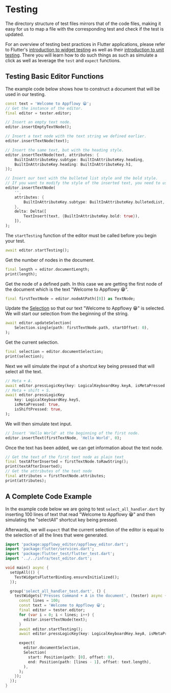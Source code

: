 # Testing

The directory structure of test files mirrors that of the code files, making it easy for us to map a file with the corresponding test and check if the test is updated.

For an overview of testing best practices in Flutter applications, please refer to Flutter's [introduction to widget testing](https://docs.flutter.dev/cookbook/testing/widget/introduction) as well as their [introduction to unit testing](https://docs.flutter.dev/cookbook/testing/unit/introduction).
There you will learn how to do such things as such as simulate a click as well as leverage the `test` and `expect` functions.

## Testing Basic Editor Functions

The example code below shows how to construct a document that will be used in our testing.

```dart
const text = 'Welcome to Appflowy 😁';
// Get the instance of the editor.
final editor = tester.editor;

// Insert an empty text node.
editor.insertEmptyTextNode();

// Insert a text node with the text string we defined earlier.
editor.insertTextNode(text);

// Insert the same text, but with the heading style.
editor.insertTextNode(text, attributes: {
    BuiltInAttributeKey.subtype: BuiltInAttributeKey.heading,
    BuiltInAttributeKey.heading: BuiltInAttributeKey.h1,
});

// Insert our text with the bulleted list style and the bold style.
// If you want to modify the style of the inserted text, you need to use the Delta parameter.
editor.insertTextNode(
    '',
    attributes: {
        BuiltInAttributeKey.subtype: BuiltInAttributeKey.bulletedList,
    },
    delta: Delta([
        TextInsert(text, {BuiltInAttributeKey.bold: true}),
    ]),
);
```

The `startTesting` function of the editor must be called before you begin your test.

```dart
await editor.startTesting();
```

Get the number of nodes in the document.

```dart
final length = editor.documentLength;
print(length);
```

Get the node of a defined path. In this case we are getting the first node of the document which is the text "Welcome to Appflowy 😁".

```dart
final firstTextNode = editor.nodeAtPath([0]) as TextNode;
```

Update the [Selection](https://github.com/AppFlowy-IO/AppFlowy/blob/main/frontend/appflowy_flutter/packages/appflowy_editor/lib/src/document/selection.dart) so that our text "Welcome to Appflowy 😁" is selected. We will start our selection from the beginning of the string.

```dart
await editor.updateSelection(
    Selection.single(path: firstTextNode.path, startOffset: 0),
);
```

Get the current selection.

```dart
final selection = editor.documentSelection;
print(selection);
```

Next we will simulate the input of a shortcut key being pressed that will select all the text.

```dart
// Meta + A.
await editor.pressLogicKey(key: LogicalKeyboardKey.keyA, isMetaPressed: true);
// Meta + shift + S.
await editor.pressLogicKey
    key: LogicalKeyboardKey.keyS,
    isMetaPressed: true,
    isShiftPressed: true,
);
```

We will then simulate text input.

```dart
// Insert 'Hello World' at the beginning of the first node.
editor.insertText(firstTextNode, 'Hello World', 0);
```

Once the text has been added, we can get information about the text node.

```dart
// Get the text of the first text node as plain text
final textAfterInserted = firstTextNode.toRawString();
print(textAfterInserted);
// Get the attributes of the text node
final attributes = firstTextNode.attributes;
print(attributes);
```

## A Complete Code Example

In the example code below we are going to test `select_all_handler.dart` by inserting 100 lines of text that read "Welcome to Appflowy 😁" and then simulating the "selectAll" shortcut key being pressed.

Afterwards, we will `expect` that the current selection of the editor is equal to the selection of all the lines that were generated.

```dart
import 'package:appflowy_editor/appflowy_editor.dart';
import 'package:flutter/services.dart';
import 'package:flutter_test/flutter_test.dart';
import '../../infra/test_editor.dart';

void main() async {
  setUpAll(() {
    TestWidgetsFlutterBinding.ensureInitialized();
  });

  group('select_all_handler_test.dart', () {
    testWidgets('Presses Command + A in the document', (tester) async {
      const lines = 100;
      const text = 'Welcome to Appflowy 😁';
      final editor = tester.editor;
      for (var i = 0; i < lines; i++) {
        editor.insertTextNode(text);
      }
      await editor.startTesting();
      await editor.pressLogicKey(key: LogicalKeyboardKey.keyA, isMetaPressed: true);

      expect(
        editor.documentSelection,
        Selection(
          start: Position(path: [0], offset: 0),
          end: Position(path: [lines - 1], offset: text.length),
        ),
      );
    });
  });
}
```
